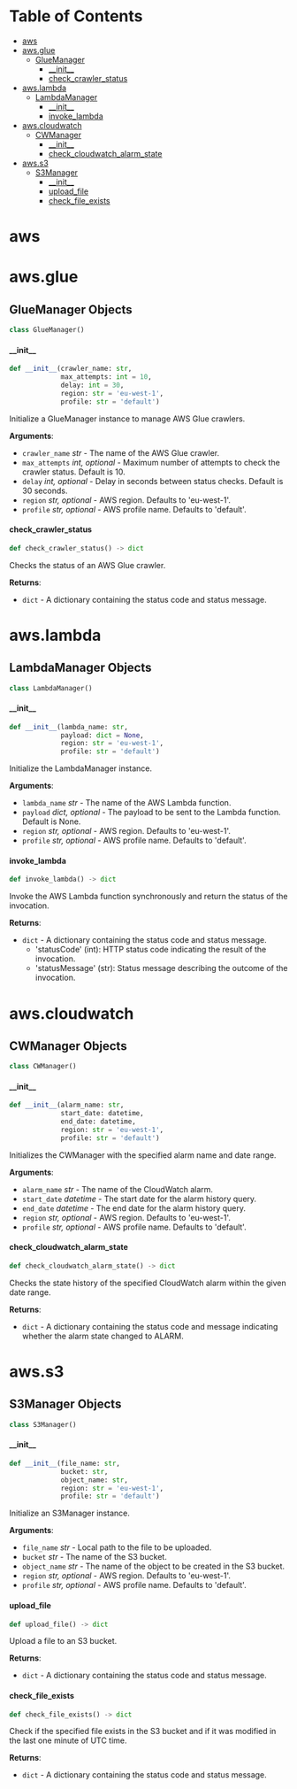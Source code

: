 # Table of Contents

* [aws](#aws)
* [aws.glue](#aws.glue)
  * [GlueManager](#aws.glue.GlueManager)
    * [\_\_init\_\_](#aws.glue.GlueManager.__init__)
    * [check\_crawler\_status](#aws.glue.GlueManager.check_crawler_status)
* [aws.lambda](#aws.lambda)
  * [LambdaManager](#aws.lambda.LambdaManager)
    * [\_\_init\_\_](#aws.lambda.LambdaManager.__init__)
    * [invoke\_lambda](#aws.lambda.LambdaManager.invoke_lambda)
* [aws.cloudwatch](#aws.cloudwatch)
  * [CWManager](#aws.cloudwatch.CWManager)
    * [\_\_init\_\_](#aws.cloudwatch.CWManager.__init__)
    * [check\_cloudwatch\_alarm\_state](#aws.cloudwatch.CWManager.check_cloudwatch_alarm_state)
* [aws.s3](#aws.s3)
  * [S3Manager](#aws.s3.S3Manager)
    * [\_\_init\_\_](#aws.s3.S3Manager.__init__)
    * [upload\_file](#aws.s3.S3Manager.upload_file)
    * [check\_file\_exists](#aws.s3.S3Manager.check_file_exists)

<a id="aws"></a>

# aws

<a id="aws.glue"></a>

# aws.glue

<a id="aws.glue.GlueManager"></a>

## GlueManager Objects

```python
class GlueManager()
```

<a id="aws.glue.GlueManager.__init__"></a>

#### \_\_init\_\_

```python
def __init__(crawler_name: str,
             max_attempts: int = 10,
             delay: int = 30,
             region: str = 'eu-west-1',
             profile: str = 'default')
```

Initialize a GlueManager instance to manage AWS Glue crawlers.

**Arguments**:

- `crawler_name` _str_ - The name of the AWS Glue crawler.
- `max_attempts` _int, optional_ - Maximum number of attempts to check the crawler status. Default is 10.
- `delay` _int, optional_ - Delay in seconds between status checks. Default is 30 seconds.
- `region` _str, optional_ - AWS region. Defaults to 'eu-west-1'.
- `profile` _str, optional_ - AWS profile name. Defaults to 'default'.

<a id="aws.glue.GlueManager.check_crawler_status"></a>

#### check\_crawler\_status

```python
def check_crawler_status() -> dict
```

Checks the status of an AWS Glue crawler.

**Returns**:

- `dict` - A dictionary containing the status code and status message.

<a id="aws.lambda"></a>

# aws.lambda

<a id="aws.lambda.LambdaManager"></a>

## LambdaManager Objects

```python
class LambdaManager()
```

<a id="aws.lambda.LambdaManager.__init__"></a>

#### \_\_init\_\_

```python
def __init__(lambda_name: str,
             payload: dict = None,
             region: str = 'eu-west-1',
             profile: str = 'default')
```

Initialize the LambdaManager instance.

**Arguments**:

- `lambda_name` _str_ - The name of the AWS Lambda function.
- `payload` _dict, optional_ - The payload to be sent to the Lambda function. Default is None.
- `region` _str, optional_ - AWS region. Defaults to 'eu-west-1'.
- `profile` _str, optional_ - AWS profile name. Defaults to 'default'.

<a id="aws.lambda.LambdaManager.invoke_lambda"></a>

#### invoke\_lambda

```python
def invoke_lambda() -> dict
```

Invoke the AWS Lambda function synchronously and return the status of the invocation.

**Returns**:

- `dict` - A dictionary containing the status code and status message.
  - 'statusCode' (int): HTTP status code indicating the result of the invocation.
  - 'statusMessage' (str): Status message describing the outcome of the invocation.

<a id="aws.cloudwatch"></a>

# aws.cloudwatch

<a id="aws.cloudwatch.CWManager"></a>

## CWManager Objects

```python
class CWManager()
```

<a id="aws.cloudwatch.CWManager.__init__"></a>

#### \_\_init\_\_

```python
def __init__(alarm_name: str,
             start_date: datetime,
             end_date: datetime,
             region: str = 'eu-west-1',
             profile: str = 'default')
```

Initializes the CWManager with the specified alarm name and date range.

**Arguments**:

- `alarm_name` _str_ - The name of the CloudWatch alarm.
- `start_date` _datetime_ - The start date for the alarm history query.
- `end_date` _datetime_ - The end date for the alarm history query.
- `region` _str, optional_ - AWS region. Defaults to 'eu-west-1'.
- `profile` _str, optional_ - AWS profile name. Defaults to 'default'.

<a id="aws.cloudwatch.CWManager.check_cloudwatch_alarm_state"></a>

#### check\_cloudwatch\_alarm\_state

```python
def check_cloudwatch_alarm_state() -> dict
```

Checks the state history of the specified CloudWatch alarm within the given date range.

**Returns**:

- `dict` - A dictionary containing the status code and message indicating whether the alarm state changed to ALARM.

<a id="aws.s3"></a>

# aws.s3

<a id="aws.s3.S3Manager"></a>

## S3Manager Objects

```python
class S3Manager()
```

<a id="aws.s3.S3Manager.__init__"></a>

#### \_\_init\_\_

```python
def __init__(file_name: str,
             bucket: str,
             object_name: str,
             region: str = 'eu-west-1',
             profile: str = 'default')
```

Initialize an S3Manager instance.

**Arguments**:

- `file_name` _str_ - Local path to the file to be uploaded.
- `bucket` _str_ - The name of the S3 bucket.
- `object_name` _str_ - The name of the object to be created in the
  S3 bucket.
- `region` _str, optional_ - AWS region. Defaults to 'eu-west-1'.
- `profile` _str, optional_ - AWS profile name. Defaults to 'default'.

<a id="aws.s3.S3Manager.upload_file"></a>

#### upload\_file

```python
def upload_file() -> dict
```

Upload a file to an S3 bucket.

**Returns**:

- `dict` - A dictionary containing the status code and status message.

<a id="aws.s3.S3Manager.check_file_exists"></a>

#### check\_file\_exists

```python
def check_file_exists() -> dict
```

Check if the specified file exists in the S3 bucket and if it was
modified in the last one minute of UTC time.

**Returns**:

- `dict` - A dictionary containing the status code and status message.

